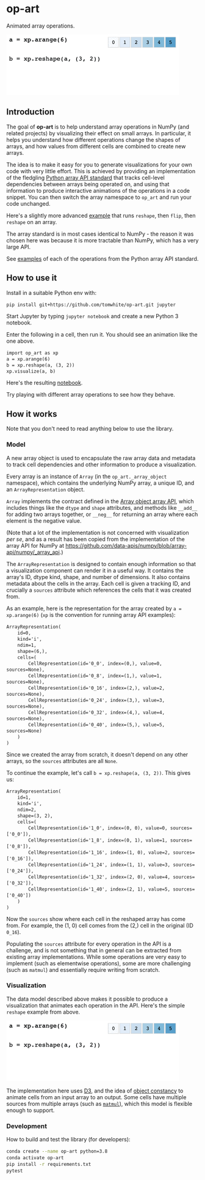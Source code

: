 # op-art

Animated array operations.

![Reshape animation](reshape.gif)

## Introduction

The goal of **op-art** is to help understand array operations in NumPy (and related projects) by visualizing their effect on small arrays. In particular, it helps you understand how different operations change the shapes of arrays, and how values from different cells are combined to create new arrays.

The idea is to make it easy for you to generate visualizations for your own code with very little effort. This is achieved by providing an implementation of the fledgling [Python array API standard](https://data-apis.org/array-api/latest/index.html) that tracks cell-level dependencies between arrays being operated on, and using that information to produce interactive animations of the operations in a code snippet. You can then switch the array namespace to `op_art` and run your code unchanged.

Here's a slightly more advanced [example](https://tomwhite.github.io/op-art/misc/reshape_flip_reshape.html) that runs `reshape`, then `flip`, then `reshape` on an array.

The array standard is in most cases identical to NumPy - the reason it was chosen here was because it is more tractable than NumPy, which has a very large API.

See [examples](https://tomwhite.github.io/op-art) of each of the operations from the Python array API standard.
## How to use it

Install in a suitable Python env with:

```bash
pip install git+https://github.com/tomwhite/op-art.git jupyter
```

Start Jupyter by typing `jupyter notebook` and create a new Python 3 notebook.

Enter the following in a cell, then run it. You should see an animation like the one above.

```
import op_art as xp
a = xp.arange(6)
b = xp.reshape(a, (3, 2))
xp.visualize(a, b)
```

Here's the resulting [notebook](https://nbviewer.jupyter.org/github/tomwhite/op-art/blob/main/op_art.ipynb).

Try playing with different array operations to see how they behave.

## How it works

Note that you don't need to read anything below to use the library.

### Model

A new array object is used to encapsulate the raw array data and metadata to track cell dependencies and other information to produce a visualization.

Every array is an instance of `Array` (in the `op_art._array_object` namespace), which contains the underlying NumPy array, a unique ID, and an `ArrayRepresentation` object.

`Array` implements the contract defined in the [Array object array API](https://data-apis.org/array-api/latest/API_specification/array_object.html), which includes things like the `dtype` and `shape` attributes, and methods like `__add__` for adding two arrays together, or `__neg__` for returning an array where each element is the negative value.

(Note that a lot of the implementation is not concerned with visualization _per se_, and as a result has been copied from the implementation of the array API for NumPy at https://github.com/data-apis/numpy/blob/array-api/numpy/_array_api.)

The `ArrayRepresentation` is designed to contain enough information so that a visualization component can render it in a useful way. It contains the array's ID, dtype kind, shape, and number of dimensions. It also contains metadata about the cells in the array. Each cell is given a tracking ID, and crucially a `sources` attribute which references the cells that it was created from.

As an example, here is the representation for the array created by `a = xp.arange(6)` (`xp` is the convention for running array API examples):

```
ArrayRepresentation(
    id=0,
    kind='i',
    ndim=1,
    shape=(6,),
    cells=(
        CellRepresentation(id='0_0', index=(0,), value=0, sources=None),
        CellRepresentation(id='0_8', index=(1,), value=1, sources=None),
        CellRepresentation(id='0_16', index=(2,), value=2, sources=None),
        CellRepresentation(id='0_24', index=(3,), value=3, sources=None),
        CellRepresentation(id='0_32', index=(4,), value=4, sources=None),
        CellRepresentation(id='0_40', index=(5,), value=5, sources=None)
    )
)
```

Since we created the array from scratch, it doesn't depend on any other arrays, so the `sources` attributes are all `None`.

To continue the example, let's call `b = xp.reshape(a, (3, 2))`. This gives us:

```
ArrayRepresentation(
    id=1,
    kind='i',
    ndim=2,
    shape=(3, 2),
    cells=(
        CellRepresentation(id='1_0', index=(0, 0), value=0, sources=['0_0']),
        CellRepresentation(id='1_8', index=(0, 1), value=1, sources=['0_8']),
        CellRepresentation(id='1_16', index=(1, 0), value=2, sources=['0_16']),
        CellRepresentation(id='1_24', index=(1, 1), value=3, sources=['0_24']),
        CellRepresentation(id='1_32', index=(2, 0), value=4, sources=['0_32']),
        CellRepresentation(id='1_40', index=(2, 1), value=5, sources=['0_40'])
    )
)
```

Now the `sources` show where each cell in the reshaped array has come from. For example, the (1, 0) cell comes from the (2,) cell in the original (ID `0_16`).

Populating the `sources` attribute for every operation in the API is a challenge, and is not something that in general can be extracted from existing array implementations. While some operations are very easy to implement (such as elementwise operations), some are more challenging (such as `matmul`) and essentially require writing from scratch.

### Visualization

The data model described above makes it possible to produce a visualization that animates each operation in the API. Here's the simple `reshape` example from above.

![Reshape animation](reshape.gif)

The implementation here uses [D3](https://d3js.org/), and the idea of [object constancy](https://bost.ocks.org/mike/constancy/) to animate cells from an input array to an output. Some cells have multiple sources from multiple arrays (such as [`matmul`](https://tomwhite.github.io/op-art/linear_algebra_functions/matmul.html)), which this model is flexible enough to support.

### Development

How to build and test the library (for developers):

```bash
conda create --name op-art python=3.8
conda activate op-art
pip install -r requirements.txt
pytest
```
